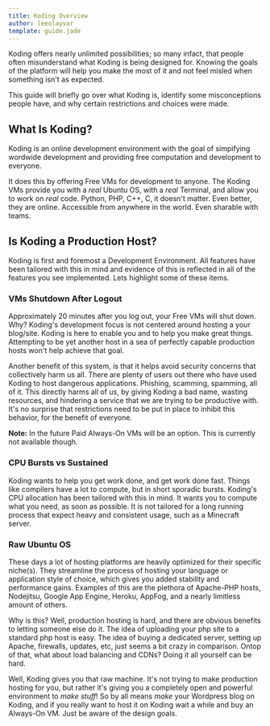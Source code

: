 ```yaml
---
title: Koding Overview
author: leeolayvar
template: guide.jade
---
```




Koding offers nearly unlimited possibilities; so many infact, that people
often misunderstand what Koding is being designed for. Knowing the goals
of the platform will help you make the most of it and not feel misled when
something isn't as expected.

This guide will briefly go over what Koding is, identify some
misconceptions people have, and why certain restrictions and choices were
made.



## What Is Koding?

Koding is an online development environment with the goal of simpifying
wordwide development and providing free computation and development to
everyone.

It does this by offering Free VMs for development to anyone.
The Koding VMs provide you with a *real* Ubuntu OS, with a *real* Terminal,
and allow you to work on *real* code. Python, PHP, C++, C, it doesn't matter.
Even better, they are online. Accessible from anywhere in the world. Even
sharable with teams.



## Is Koding a Production Host?

Koding is first and foremost a Development Environment. All features have been
tailored with this in mind and evidence of this is reflected in all of the
features you see implemented. Lets highlight some of these items.

### VMs Shutdown After Logout

Approximately 20 minutes after you log out, your Free VMs will shut down. Why?
Koding's development focus is not centered around hosting a your blog/site.
Koding is here to enable you and to help you make great things. Attempting
to be yet another host in a sea of perfectly capable production hosts
won't help achieve that goal.

Another benefit of this system, is that it helps avoid security concerns that
collectively harm us all. There are plenty of users out there who have used
Koding to host dangerous applications. Phishing, scamming, spamming, all
of it. This directly harms all of us, by giving Koding a bad name,
wasting resources, and hindering a service that we are trying to be productive
with. It's no surprise that restrictions need to be put in place to inhibit
this behavior, for the benefit of everyone.

**Note:** In the future Paid Always-On VMs will be an option. This is
currently not available though.

### CPU Bursts vs Sustained

Koding wants to help you get work done, and get work done fast. Things like
compilers have a lot to compute, but in short sporadic bursts. Koding's CPU
allocation has been tailored with this in mind. It wants you to compute what
you need, as soon as possible. It is not tailored for a long running
process that expect heavy and consistent usage, such as a Minecraft server.

### Raw Ubuntu OS

These days a lot of hosting platforms are heavily optimized for
their specific niche(s). They streamline the process of hosting your
language or application style of choice, which gives you added
stability and performance gains. Examples of this are the plethora
of Apache-PHP hosts, Nodejitsu, Google App Engine, Heroku, AppFog,
and a nearly limitless amount of others.

Why is this? Well, production hosting is hard, and there are obvious
benefits to letting someone else do it. The idea of uploading your
php site to a standard php host is easy. The idea of buying a
dedicated server, setting up Apache, firewalls, updates, etc, just
seems a bit crazy in comparison. Ontop of that, what about
load balancing and CDNs? Doing it all yourself can be hard.

Well, Koding gives you that raw machine. It's not trying to make
production hosting for you, but rather it's giving you a completely
open and powerful environment to *make stuff*! So by all means
*make* your Wordpress blog on Koding, and if you really want
to host it on Koding wait a while and buy an Always-On VM. Just
be aware of the design goals.

